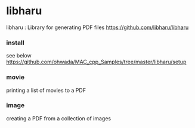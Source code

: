 libharu
===============


libharu : 
Library for generating PDF files
https://github.com/libharu/libharu


###  install
see below  
https://github.com/ohwada/MAC_cpp_Samples/tree/master/libharu/setup  


### movie
printing a list of movies to a PDF  

### image
creating a PDF from a collection of images  





